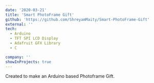 ```yaml
---
date: '2020-03-21'
title: 'Smart PhotoFrame Gift'
github: 'https://github.com/ShreyamMaity/Smart-PhotoFrame-Gift'
external: ''
tech:
  - Arduino
  - TFT SPI LCD Display
  - Adafruit GFX Library
  - C

company: ''
showInProjects: true
---
```


Created to make an Arduino based Photoframe Gift.
